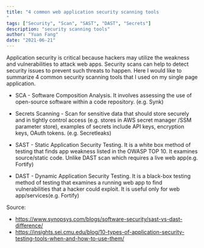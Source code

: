 ```yaml
---
title: "4 common web application security scanning tools
"
tags: ["Security", "Scan", "SAST", "DAST", "Secrets"]
description: "security scanning tools"
author: "Yuan Fang"
date: "2021-06-21"
---
```


Application security is critical because hackers may utilize the weakness and vulnerabilities to attack web apps. Security scans can help to detect security issues to prevent such threats to happen. Here I would like to summarize 4 common security scanning tools that I used on my single page application.

- SCA - Software Composition Analysis. It involves assessing the use of open-source software within a code repository.  (e.g. Synk)

- Secrets Scanning - Scan for sensitive data that should store securely and in tightly control access  (e.g. stores in AWS secret manager /SSM parameter store), examples of secrets include API keys, encryption keys, OAuth tokens.   (e.g. Secretleaks)
- SAST - Static Application Security Testing. It is a white box method of testing that finds app weakness listed in the OWASP TOP 10. It examines source/static code. Unlike DAST scan which requires a live web app(e.g. Fortify)
- DAST - Dynamic Application Security Testing. It is a black-box testing method of testing that examines a running web app to find vulnerabilities that a hacker could exploit. It is useful only for web app/services(e.g. Fortify)

Source:
- https://www.synopsys.com/blogs/software-security/sast-vs-dast-difference/
- https://insights.sei.cmu.edu/blog/10-types-of-application-security-testing-tools-when-and-how-to-use-them/
